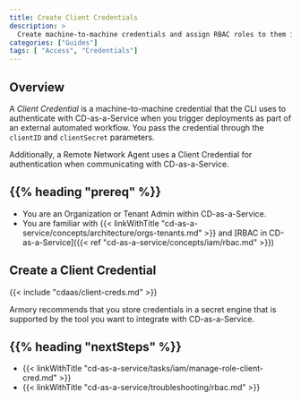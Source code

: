 ```yaml
---
title: Create Client Credentials
description: >
  Create machine-to-machine credentials and assign RBAC roles to them in Armory CD-as-a-Service.
categories: ["Guides"]
tags: [ "Access", "Credentials"]
---
```


## Overview

A _Client Credential_ is a machine-to-machine credential that the CLI uses to authenticate with CD-as-a-Service when you trigger deployments as part of an external automated workflow. You pass the credential through the `clientID` and `clientSecret` parameters.

Additionally, a Remote Network Agent uses a Client Credential for authentication when communicating with CD-as-a-Service.

## {{% heading "prereq" %}}

* You are an Organization or Tenant Admin within CD-as-a-Service.
* You are familiar with {{< linkWithTitle "cd-as-a-service/concepts/architecture/orgs-tenants.md" >}} and [RBAC in CD-as-a-Service]({{< ref "cd-as-a-service/concepts/iam/rbac.md" >}})


## Create a Client Credential

{{< include "cdaas/client-creds.md" >}}

Armory recommends that you store credentials in a secret engine that is supported by the tool you want to integrate with CD-as-a-Service.

## {{% heading "nextSteps" %}}

* {{< linkWithTitle "cd-as-a-service/tasks/iam/manage-role-client-cred.md" >}}
* {{< linkWithTitle "cd-as-a-service/troubleshooting/rbac.md" >}}
